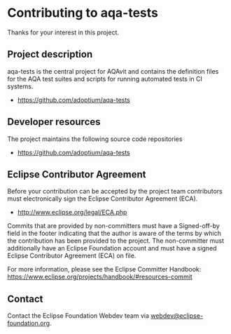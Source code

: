 # Contributing to aqa-tests

Thanks for your interest in this project.

## Project description

aqa-tests is the central project for AQAvit and contains the definition files for the AQA test suites and scripts for running automated tests in CI systems.

* https://github.com/adoptium/aqa-tests

## Developer resources

The project maintains the following source code repositories

* https://github.com/adoptium/aqa-tests

## Eclipse Contributor Agreement

Before your contribution can be accepted by the project team contributors must
electronically sign the Eclipse Contributor Agreement (ECA).

* http://www.eclipse.org/legal/ECA.php

Commits that are provided by non-committers must have a Signed-off-by field in
the footer indicating that the author is aware of the terms by which the
contribution has been provided to the project. The non-committer must
additionally have an Eclipse Foundation account and must have a signed Eclipse
Contributor Agreement (ECA) on file.

For more information, please see the Eclipse Committer Handbook:
https://www.eclipse.org/projects/handbook/#resources-commit

## Contact

Contact the Eclipse Foundation Webdev team via webdev@eclipse-foundation.org.
